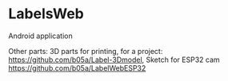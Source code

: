 # LabelsWeb

Android application

Other parts:  3D parts for printing, for a project: https://github.com/b05a/Label-3Dmodel, Sketch for ESP32 cam https://github.com/b05a/LabelWebESP32

